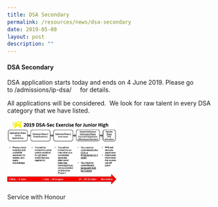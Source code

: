```yaml
---
title: DSA Secondary
permalink: /resources/news/dsa-secondary
date: 2019-05-08
layout: post
description: ""
---
```

####  DSA Secondary

DSA application starts today and ends on 4 June 2019. Please go to /admissions/ip-dsa/     for details.

All applications will be considered.  We look for raw talent in every DSA category that we have listed.

<img src="/images/news11.png" 
     style="width:50%">

Service with Honour